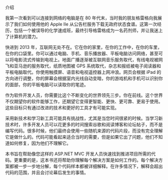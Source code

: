 介绍

我第一次看到可以连接到网络的电脑是在 80 年代末，当时我的朋友格雷格向我展示了我们如何使用他的 Apple IIe 从公告栏服务下载无政府状态食谱。这第一次经历，包括一个被误导的化学速成班，最终引导格雷格成为一名药剂师，并让我迷上了计算机的潜力。

快进到 2013 年，互联网无处不在。它在你的家里，在你的工作中，在你的车里，在你的口袋里。你可以通过电脑、手机、音乐播放器、平板电脑访问网络，甚至可以将电影流式传输到电视上。地面广播逐渐被互联网音乐服务取代，有线电视被网飞和亚马逊的服务取代，纸质地图被 GPS 系统取代，杂志和报纸被电子阅读器和平板电脑取代。你使用触摸屏、语音和电视遥控器上网冲浪。网页会根据 iPad 的方向进行调整，你的屏幕会根据室内光线自动变暗，你的游戏机和手机可以识别你的面部，你的平板电脑可以读取你的笔迹。

作为软件开发人员，你需要比这个不断变化的世界领先三步。你在前线。这个世界不仅期望你的软件能够工作，还期望它变得更智能、更快、更可靠、更易于使用。这些目标只有通过改进的技术和更好的工具才有可能实现。

采用新技术和学习新工具可能具有挑战性，尤其是当您时间很紧的时候。当学习新技术时，许多开发人员可以花更多的时间搜索谷歌和阅读博客和论坛帖子，而不是编写代码。很多时候，他们最终会使用一些随机来源的代码片段，而没有完全理解它是做什么的。代码可能看起来适合当时的需要，但是如果它出了问题，他们不知道如何修复，因为他们不理解它。

本书旨在帮助像您这样的 ASP.NET MVC 开发人员快速找到推进项目所需的代码。更重要的是，这本书还将帮助你理解每个解决方案是如何工作的。每个解决方案都被一步一步地分解，每个代码样本都被详细解释。在许多情况下，解释会超出代码的范围，并且会讨论幕后发生的事情。